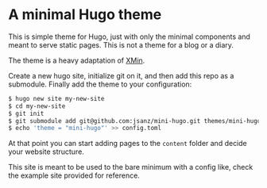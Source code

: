 # A minimal Hugo theme

This is simple theme for Hugo, just with only the minimal components and meant to serve static pages. This is not a theme for a blog or a diary.

The theme is a heavy adaptation of [XMin](https://themes.gohugo.io/hugo-xmin/).

Create a new hugo site, initialize git on it, and then add this repo as a submodule. Finally add the theme to your configuration:

```bash
$ hugo new site my-new-site
$ cd my-new-site
$ git init
$ git submodule add git@github.com:jsanz/mini-hugo.git themes/mini-hugo
$ echo 'theme = "mini-hugo"' >> config.toml
```

At that point you can start adding pages to the `content` folder and decide your website structure.

This site is meant to be used to the bare minimum with a config like, check the example site provided for reference.